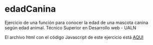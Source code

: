 # edadCanina
Ejercicio de una función para conocer la edad de una mascota canina según edad animal.  Técnico Superior en Desarrollo web - UALN

El archivo html con el código Javascript de este ejercicio está <a href="https://github.com/yadercenteno/edadCanina/blob/master/edad.html" target="_blank">AQUI</a>
